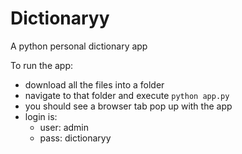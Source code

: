 # Dictionaryy
A python personal dictionary app

To run the app:
- download all the files into a folder
- navigate to that folder and execute `python app.py`
- you should see a browser tab pop up with the app
- login is:
	- user: admin
	- pass: dictionaryy
